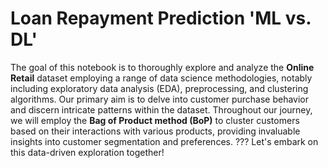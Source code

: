 # Loan Repayment Prediction 'ML vs. DL'
<p>The goal of this notebook is to thoroughly explore and analyze the <strong>Online Retail</strong> dataset employing a range of data science methodologies, notably including exploratory data analysis (EDA), preprocessing, and clustering algorithms. Our primary aim is to delve into customer purchase behavior and discern intricate patterns within the dataset. Throughout our journey, we will employ the <strong>Bag of Product method (BoP)</strong> to cluster customers based on their interactions with various products, providing invaluable insights into customer segmentation and preferences. ??? Let's embark on this data-driven exploration together!</p>
